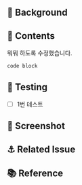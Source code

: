 <!-- 풀 리퀘스트 제목
[<이슈 번호>]<제목>

[#167] 예약 취소 구현
-->

<!-- 리뷰어랑 담당자, 라벨 설정했는지 확인하세요 -->

## 🚀 Background

<!-- 어떤 걸 고치고 pr을 했는지 간단하게 -->

## 🥥 Contents

뭐뭐 하도록 수정했습니다.

```
code block
```

<!--
코드, 개발 관점에서 어떤걸 고쳤는지 상세하게
사진같은걸 넣어도 된다.
pr 보는 사람이 따로 정보를 안 찾아봐도 되게 적는게 이상적
-->

## 🧪 Testing

- [ ] 1번 테스트

<!-- 테스트 방법이나, 테스트 한 목록들을 적는다. -->

## 📸 Screenshot

<!-- 움짤을 넣어주는게 가장 좋고, 왠만하면 용량을 작게 만든다. 기록하면 나중에 보기 좋다.-->

## ⚓ Related Issue

<!-- 이슈 번호를 적어주면 되고, close 같은 자동 닫힘을 등록하여도 된다. -->

## 📚 Reference

<!-- 자신이 참조한 정보의 출처를 적는다. -->
